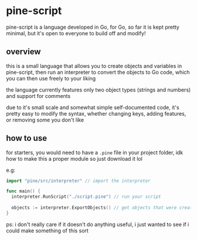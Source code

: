 # pine-script

pine-script is a language developed in Go, for Go, so far it is kept pretty minimal, but it's open to everyone to build off and modify!

## overview
this is a small language that allows you to create objects and variables in pine-script, then run an interpreter to convert the objects to Go code, which you can then use freely to your liking

the language currently features only two object types (strings and numbers) and support for comments

due to it's small scale and somewhat simple self-documented code, it's pretty easy to modify the syntax, whether changing keys, adding features, or removing some you don't like

## how to use
for starters, you would need to have a `.pine` file in your project folder, idk how to make this a proper module so just download it lol

e.g:
```go
import "pine/src/interpreter" // import the interpreter

func main() {
  interpreter.RunScript("./script.pine") // run your script
  
  objects := interpreter.ExportObjects() // get objects that were created with your pine script
}
```

ps: i don't really care if it doesn't do anything useful, i just wanted to see if i could make something of this sort
